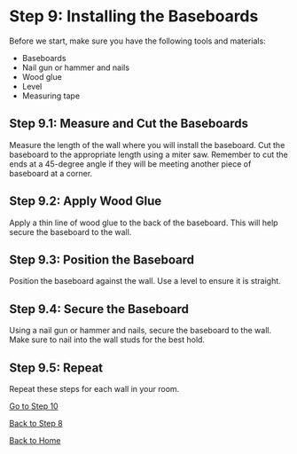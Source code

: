 # Step 9: Installing the Baseboards

Before we start, make sure you have the following tools and materials:

- Baseboards
- Nail gun or hammer and nails
- Wood glue
- Level
- Measuring tape

## Step 9.1: Measure and Cut the Baseboards

Measure the length of the wall where you will install the baseboard. Cut the baseboard to the appropriate length using a miter saw. Remember to cut the ends at a 45-degree angle if they will be meeting another piece of baseboard at a corner.

## Step 9.2: Apply Wood Glue

Apply a thin line of wood glue to the back of the baseboard. This will help secure the baseboard to the wall.

## Step 9.3: Position the Baseboard

Position the baseboard against the wall. Use a level to ensure it is straight.

## Step 9.4: Secure the Baseboard

Using a nail gun or hammer and nails, secure the baseboard to the wall. Make sure to nail into the wall studs for the best hold.

## Step 9.5: Repeat

Repeat these steps for each wall in your room.

[Go to Step 10](../step_by_step_process/step10.md)

[Back to Step 8](../step_by_step_process/step8.md)

[Back to Home](../README.md)